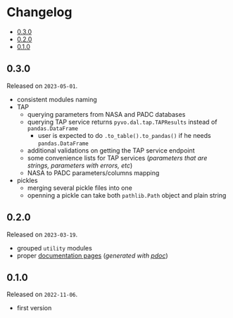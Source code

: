 # Changelog

<!-- MarkdownTOC -->

- [0.3.0](#030)
- [0.2.0](#020)
- [0.1.0](#010)

<!-- /MarkdownTOC -->

## 0.3.0

Released on `2023-05-01`.

- consistent modules naming
- TAP
    + querying parameters from NASA and PADC databases
    + querying TAP service returns `pyvo.dal.tap.TAPResults` instead of `pandas.DataFrame`
        * user is expected to do `.to_table().to_pandas()` if he needs `pandas.DataFrame`
    + additional validations on getting the TAP service endpoint
    + some convenience lists for TAP services (*parameters that are strings, parameters with errors, etc*)
    + NASA to PADC parameters/columns mapping
- pickles
    + merging several pickle files into one
    + openning a pickle can take both `pathlib.Path` object and plain string

## 0.2.0

Released on `2023-03-19`.

- grouped `utility` modules
- proper [documentation pages](https://uio.decovar.dev/) (*generated with [pdoc](https://pdoc.dev)*)

## 0.1.0

Released on `2022-11-06`.

- first version

